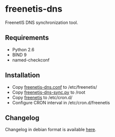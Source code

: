 freenetis-dns
=============

FreenetIS DNS synchronization tool.

Requirements
------------
 - Python 2.6
 - BIND 9
 - named-checkconf


Installation
------------
 - Copy [freenetis-dns.conf](freenetis-dns.conf) to /etc/freenetis/
 - Copy [freenetis-dns-sync.py](freenetis-dns-sync.py) to /root
 - Copy [freenetis](freenetis) to /etc/cron.d/
 - Configure CRON interval in /etc/cron.d/freenetis

Changelog
---------
Changelog in debian format is available [here](changelog).
